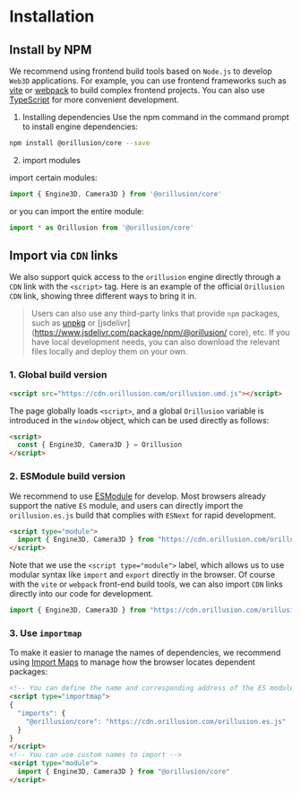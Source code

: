 # Installation

## Install by NPM
We recommend using frontend build tools based on `Node.js` to develop `Web3D` applications. For example, you can use frontend frameworks such as [vite](https://vitejs.dev/) or [webpack](https://webpack.js.org/) to build complex frontend projects. You can also use [TypeScript](https://www.typescriptlang.org/) for more convenient development.

1. Installing dependencies
Use the npm command in the command prompt to install engine dependencies:
```bash
npm install @orillusion/core --save
```
2. import modules

import certain modules:
```ts
import { Engine3D, Camera3D } from '@orillusion/core'
```
or you can import the entire module:
```ts
import * as Orillusion from '@orillusion/core'
```

## Import via `CDN` links
We also support quick access to the `orillusion` engine directly through a `CDN` link with the `<script>` tag. Here is an example of the official `Orillusion` `CDN` link, showing three different ways to bring it in.
> Users can also use any third-party links that provide `npm` packages, such as [unpkg](https://unpkg.com/@orillusion/core) or [jsdelivr](https://www.jsdelivr.com/package/npm/@orillusion/ core), etc. If you have local development needs, you can also download the relevant files locally and deploy them on your own.

### 1. Global build version
```html
<script src="https://cdn.orillusion.com/orillusion.umd.js"></script>
```
The page globally loads `<script>`, and a global `Orillusion` variable is introduced in the `window` object, which can be used directly as follows:
```html
<script>
  const { Engine3D, Camera3D } = Orillusion
</script>
```

### 2. ESModule build version
We recommend to use [ESModule](https://developer.mozilla.org/zh-CN/docs/Web/JavaScript/Guide/Modules) for develop. Most browsers already support the native `ES` module, and users can directly import the `orillusion.es.js` build that complies with `ESNext` for rapid development.

```html
<script type="module">
  import { Engine3D, Camera3D } from "https://cdn.orillusion.com/orillusion.es.js"
</script>
```

Note that we use the `<script type="module">` label, which allows us to use modular syntax like `import` and `export` directly in the browser. Of course with the `vite` or `webpack` front-end build tools, we can also import `CDN` links directly into our code for development.
```ts
import { Engine3D, Camera3D } from "https://cdn.orillusion.com/orillusion.es.js"
```


### 3. Use `importmap`
To make it easier to manage the names of dependencies, we recommend using [Import Maps](https://caniuse.com/import-maps) to manage how the browser locates dependent packages:
```html
<!-- You can define the name and corresponding address of the ES module -->
<script type="importmap">
{
  "imports": {
    "@orillusion/core": "https://cdn.orillusion.com/orillusion.es.js"
  }
}
</script>
<!-- You can use custom names to import -->
<script type="module">
  import { Engine3D, Camera3D } from "@orillusion/core"
</script>
```
